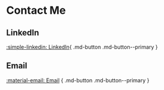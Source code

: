 # Contact Me

## LinkedIn
[:simple-linkedin: LinkedIn](https://www.linkedin.com/in/matthew-tobino-704a631b8/){ .md-button .md-button--primary }

## Email
[:material-email: Email](mailto:mtobino415@gmail.com) { .md-button .md-button--primary }
